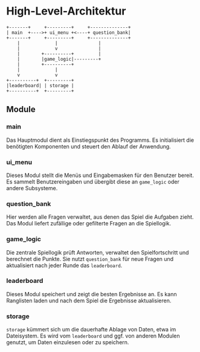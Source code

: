 # High-Level-Architektur

```
+-------+     +---------+     +--------------+
| main  +---->+ ui_menu +<----+ question_bank|
+-------+     +---------+     +--------------+
    |             |               |
    |             v               |
    |        +----------+         |
    |        |game_logic|---------+
    |        +----------+
    |             |
    v             v
+----------+  +---------+
|leaderboard| | storage |
+----------+  +---------+
```

## Module

### main
Das Hauptmodul dient als Einstiegspunkt des Programms. Es initialisiert die benötigten Komponenten und steuert den Ablauf der Anwendung.

### ui_menu
Dieses Modul stellt die Menüs und Eingabemasken für den Benutzer bereit. Es sammelt Benutzereingaben und übergibt diese an `game_logic` oder andere Subsysteme.

### question_bank
Hier werden alle Fragen verwaltet, aus denen das Spiel die Aufgaben zieht. Das Modul liefert zufällige oder gefilterte Fragen an die Spiel­logik.

### game_logic
Die zentrale Spiel­logik prüft Antworten, verwaltet den Spielfortschritt und berechnet die Punkte. Sie nutzt `question_bank` für neue Fragen und aktualisiert nach jeder Runde das `leaderboard`.

### leaderboard
Dieses Modul speichert und zeigt die besten Ergebnisse an. Es kann Ranglisten laden und nach dem Spiel die Ergebnisse aktualisieren.

### storage
`storage` kümmert sich um die dauerhafte Ablage von Daten, etwa im Dateisystem. Es wird vom `leaderboard` und ggf. von anderen Modulen genutzt, um Daten einzulesen oder zu speichern.

